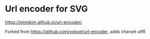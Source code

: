 # Url encoder for SVG

https://mimikim.github.io/url-encoder/.

Forked from https://github.com/yoksel/url-encoder, adds charset utf8
